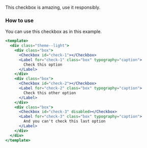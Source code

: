 This checkbox is amazing, use it responsibly.

### How to use

You can use this checkbox as in this example.

```jsx
<template>
  <div class="theme--light">
    <div class="box">
      <Checkbox id="check-1"></Checkbox>
      <Label for="check-1" class="box" typography="caption">
        Check this option
      </Label>
    </div>
    <div class="box">
      <Checkbox id="check-2"></Checkbox>
      <Label for="check-2" class="box" typography="caption">
        Check this other option
      </Label>
    </div>
    <div class="box">
      <Checkbox id="check-3" disabled></Checkbox>
      <Label for="check-3" class="box" typography="caption">
        And you can't check this last option
      </Label>
    </div>
  </div>
</template>
```
